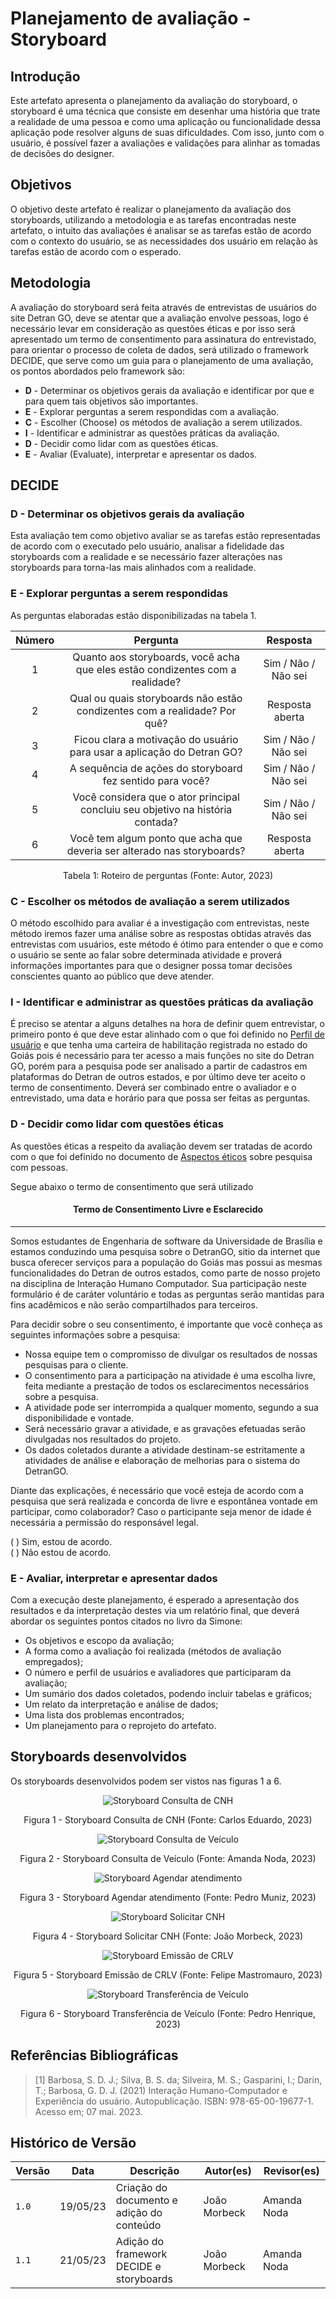 # Planejamento de avaliação - Storyboard

## Introdução

Este artefato apresenta o planejamento da avaliação do storyboard, o storyboard é uma técnica que consiste em desenhar uma história que trate a realidade de uma pessoa e como uma aplicação ou funcionalidade dessa aplicação pode resolver alguns de suas dificuldades. Com isso, junto com o usuário, é possível fazer a avaliações e validações para alinhar as tomadas de decisões do designer.

## Objetivos

O objetivo deste artefato é realizar o planejamento da avaliação dos storyboards, utilizando a metodologia e as tarefas encontradas neste artefato, o intuito das avaliações é analisar se as tarefas estão de acordo com o contexto do usuário, se as necessidades dos usuário em relação às tarefas estão de acordo com o esperado.

## Metodologia

A avaliação do storyboard será feita através de entrevistas de usuários do site Detran GO, deve se atentar que a avaliação envolve pessoas, logo é necessário levar em consideração as questões éticas e por isso será apresentado um termo de consentimento para assinatura do entrevistado, para orientar o processo de coleta de dados, será utilizado o framework DECIDE, que serve como um guia para o planejamento de uma avaliação, os pontos abordados pelo framework são:

- **D** - Determinar os objetivos gerais da avaliação e identificar por que e para quem tais objetivos são importantes.
- **E** - Explorar perguntas a serem respondidas com a avaliação.
- **C** - Escolher (Choose) os métodos de avaliação a serem utilizados.
- **I** - Identificar e administrar as questões práticas da avaliação.
- **D** - Decidir como lidar com as questões éticas.
- **E** - Avaliar (Evaluate), interpretar e apresentar os dados.

## DECIDE

### D - Determinar os objetivos gerais da avaliação

Esta avaliação tem como objetivo avaliar se as tarefas estão representadas de acordo com o executado pelo usuário, analisar a fidelidade das storyboards com a realidade e se necessário fazer alterações nas storyboards para torna-las mais alinhados com a realidade.

### E - Explorar perguntas a serem respondidas

As perguntas elaboradas estão disponibilizadas na tabela 1.

| **Número** | **Pergunta**                                                                   | **Resposta**         |
|:----------:|:------------------------------------------------------------------------------:|:--------------------:|
| 1          | Quanto aos storyboards, você acha que eles estão condizentes com a realidade?  | Sim / Não / Não sei  |
| 2          | Qual ou quais storyboards não estão condizentes com a realidade? Por quê?      | Resposta aberta      |
| 3          | Ficou clara a motivação do usuário para usar a aplicação do Detran GO?         | Sim / Não / Não sei  |
| 4          | A sequência de ações do storyboard fez sentido para você?                      | Sim / Não / Não sei  |
| 5          | Você considera que o ator principal concluiu seu objetivo na história contada? | Sim / Não / Não sei  |
| 6          | Você tem algum ponto que acha que deveria ser alterado nas storyboards?        | Resposta aberta      |

<center>

Tabela 1: Roteiro de perguntas (Fonte: Autor, 2023)

</center>

### C - Escolher os métodos de avaliação a serem utilizados

O método escolhido para avaliar é a investigação com entrevistas, neste método iremos fazer uma análise sobre as respostas obtidas através das entrevistas com usuários, este método é ótimo para entender o que e como o usuário se sente ao falar sobre determinada atividade e proverá informações importantes para que o designer possa tomar decisões conscientes quanto ao público que deve atender.

### I - Identificar e administrar as questões práticas da avaliação

É preciso se atentar a alguns detalhes na hora de definir quem entrevistar, o primeiro ponto é que deve estar alinhado com o que foi definido no [Perfil de usuário](../../../analise_requisitos/perfilUsuario.md) e que tenha uma carteira de habilitação registrada no estado do Goiás pois é necessário para ter acesso a mais funções no site do Detran GO, porém para a pesquisa pode ser analisado a partir de cadastros em plataformas do Detran de outros estados, e por último deve ter aceito o termo de consentimento. Deverá ser combinado entre o avaliador e o entrevistado, uma data e horário para que possa ser feitas as perguntas.

### D - Decidir como lidar com questões éticas

As questões éticas a respeito da avaliação devem ser tratadas de acordo com o que foi definido no documento de [Aspectos éticos](../../../analise_requisitos/aspectos_eticos.md) sobre pesquisa com pessoas.

Segue abaixo o termo de consentimento que será utilizado

#### <center>Termo de Consentimento Livre e Esclarecido</center>

---

Somos estudantes de Engenharia de software da Universidade de Brasília e estamos conduzindo uma pesquisa sobre o DetranGO, sitio da internet que busca oferecer serviços para a população do Goiás mas possui as mesmas funcionalidades do Detran de outros estados, como parte de nosso projeto na disciplina de Interação Humano Computador. Sua participação neste formulário é de caráter voluntário e todas as perguntas serão mantidas para fins acadêmicos e não serão compartilhados para terceiros.

Para decidir sobre o seu consentimento, é importante que você conheça as seguintes informações sobre a pesquisa:

-   Nossa equipe tem o compromisso de divulgar os resultados de nossas pesquisas para o cliente.
-   O consentimento para a participação na atividade é uma escolha livre, feita mediante a prestação de todos os esclarecimentos necessários sobre a pesquisa.
-   A atividade pode ser interrompida a qualquer momento, segundo a sua disponibilidade e vontade.
-   Será necessário gravar a atividade, e as gravações efetuadas serão divulgadas nos resultados do projeto.
-   Os dados coletados durante a atividade destinam-se estritamente a atividades de análise e elaboração de melhorias para o sistema do DetranGO.

Diante das explicações, é necessário que você esteja de acordo com a pesquisa que será realizada e concorda de livre e espontânea vontade em participar, como colaborador? Caso o participante seja menor de idade é necessária a permissão do responsável legal.

( ) Sim, estou de acordo. </br>
( ) Não estou de acordo.

### E - Avaliar, interpretar e apresentar dados

Com a execução deste planejamento, é esperado a apresentação dos resultados e da interpretação destes via um relatório final, que deverá abordar os seguintes pontos citados no livro da Simone:

- Os objetivos e escopo da avaliação;
- A forma como a avaliação foi realizada (métodos de avaliação empregados);
- O número e perfil de usuários e avaliadores que participaram da avaliação;
- Um sumário dos dados coletados, podendo incluir tabelas e gráficos;
- Um relato da interpretação e análise de dados;
- Uma lista dos problemas encontrados;
- Um planejamento para o reprojeto do artefato.

## Storyboards desenvolvidos

Os storyboards desenvolvidos podem ser vistos nas figuras 1 a 6.

<center>

![Storyboard Consulta de CNH](../../../assets/storyboards/consulta-cnh.jpg)

Figura 1 - Storyboard Consulta de CNH (Fonte: Carlos Eduardo, 2023)

</center>

<center>

![Storyboard Consulta de Veículo](../../../assets/storyboards/consulta-veiculo.jpg)

Figura 2 - Storyboard Consulta de Veículo (Fonte: Amanda Noda, 2023)

</center>

<center>

![Storyboard Agendar atendimento](../../../assets/storyboards/agendar-atendimento.jpg)

Figura 3 - Storyboard Agendar atendimento (Fonte: Pedro Muniz, 2023)

</center>

<center>

![Storyboard Solicitar CNH](../../../assets/storyboards/solicitar-cnh.jpg)

Figura 4 - Storyboard Solicitar CNH (Fonte: João Morbeck, 2023)

</center>

<center>

![Storyboard Emissão de CRLV](../../../assets/storyboards/emissao-crlv.jpg)

Figura 5 - Storyboard Emissão de CRLV (Fonte: Felipe Mastromauro, 2023)

</center>

<center>

![Storyboard Transferência de Veículo](../../../assets/storyboards/transferencia-veiculo.jpg)

Figura 6 - Storyboard Transferência de Veículo (Fonte: Pedro Henrique, 2023)

</center>

## Referências Bibliográficas

> [1] Barbosa, S. D. J.; Silva, B. S. da; Silveira, M. S.; Gasparini, I.; Darin, T.; Barbosa, G. D. J. (2021) Interação Humano-Computador e Experiência do usuário. Autopublicação. ISBN: 978-65-00-19677-1. Acesso em; 07 mai. 2023.

## Histórico de Versão

|  Versão  |   Data   |                      Descrição                      |    Autor(es)   |  Revisor(es)  |
| -------- | -------- | --------------------------------------------------- | -------------- | ------------- |
|  `1.0`   | 19/05/23 | Criação do documento e adição do conteúdo           |  João Morbeck  |  Amanda Noda  |
|  `1.1`   | 21/05/23 | Adição do framework DECIDE e storyboards            |  João Morbeck  |  Amanda Noda  |

